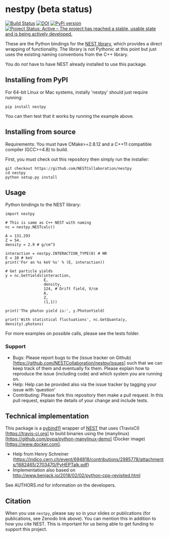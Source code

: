 # nestpy (beta status)

[![Build Status](https://travis-ci.org/NESTCollaboration/nestpy.svg?branch=master)](https://travis-ci.org/NESTCollaboration/nestpy)
[![DOI](https://zenodo.org/badge/140174447.svg)](https://zenodo.org/badge/latestdoi/140174447)
[![PyPi version](https://pypip.in/v/nestpy/badge.png)](https://pypi.org/project/nestpy/)
[![Project Status: Active – The project has reached a stable, usable state and is being actively developed.](https://www.repostatus.org/badges/latest/active.svg)](https://www.repostatus.org/#active)

These are the Python bindings for the [NEST library](https://github.com/NESTCollaboration/nest), which provides a direct wrapping of functionality.  The library is not Pythonic at this point but just uses the existing naming conventions from the C++ library.

You do *not* have to have NEST already installed to use this package.

## Installing from PyPI

For 64-bit Linux or Mac systems, instally 'nestpy' should just require running:

```
pip install nestpy
```

You can then test that it works by running the example above.

## Installing from source

Requirements: You must have CMake>=2.8.12 and a C++11 compatible compiler (GCC>=4.8) to build.

First, you must check out this repository then simply run the installer:

```
git checkout https://github.com/NESTCollaboration/nestpy
cd nestpy
python setup.py install
```

## Usage

Python bindings to the NEST library:

```
import nestpy

# This is same as C++ NEST with naming                                                                            
nc = nestpy.NESTcalc()

A = 131.293
Z = 54.
density = 2.9 # g/cm^3                                                                                            

interaction = nestpy.INTERACTION_TYPE(0) # NR                                                                     
E = 10 # keV                                                                                                      
print('For an %s keV %s' % (E, interaction))

# Get particle yields                                                                                             
y = nc.GetYields(interaction,
                 E,
                 density,
                 124, # Drift field, V/cm                                                                         
                 A,
                 Z,
                 (1,1))

print('The photon yield is:', y.PhotonYield)

print('With statistical fluctuations', nc.GetQuanta(y, density).photons)

```

For more examples on possible calls, please see the tests folder.

### Support

* Bugs: Please report bugs to the (issue tracker on Github)[https://github.com/NESTCollaboration/nestpy/issues] such that we can keep track of them and eventually fix them.  Please explain how to reproduce the issue (including code) and which system you are running on.
* Help: Help can be provided also via the issue tracker by tagging your issue with 'question'
* Contributing:  Please fork this repository then make a pull request.  In this pull request, explain the details of your change and include tests.

## Technical implementation

This package is a [pybind11](https://pybind11.readthedocs.io/en/stable/intro.html) wrapper of [NEST](https://github.com/NESTCollaboration/nest) that uses (TravisCI)[https://travis-ci.org] to build binaries using the (manylinux)[https://github.com/pypa/python-manylinux-demo] (Docker image)[https://www.docker.com].

* Help from Henry Schreiner (https://indico.cern.ch/event/694818/contributions/2985778/attachments/1682465/2703470/PyHEPTalk.pdf)
* Implementation also based on http://www.benjack.io/2018/02/02/python-cpp-revisited.html

See AUTHORS.md for information on the developers.

## Citation

When you use `nestpy`, please say so in your slides or publications (for publications, see Zenodo link above).  You can mention this in addition to how you cite NEST.  This is important for us being able to get funding to support this project.
